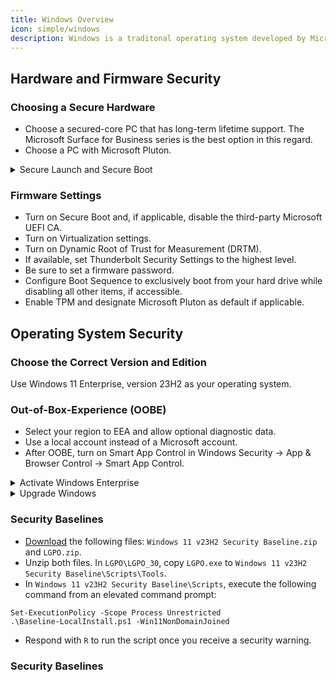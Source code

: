 ```yaml
---
title: Windows Overview
icon: simple/windows
description: Windows is a traditonal operating system developed by Microsoft that provides a platform for running software applications and managing computer hardware.
---
```


## Hardware and Firmware Security

### Choosing a Secure Hardware

- Choose a secured-core PC that has long-term lifetime support. The Microsoft Surface for Business series is the best option in this regard.
- Choose a PC with Microsoft Pluton.

<details class="note" markdown>
<summary>Secure Launch and Secure Boot</summary>

TBC

</details>

### Firmware Settings

- Turn on Secure Boot and, if applicable, disable the third-party Microsoft UEFI CA. 
- Turn on Virtualization settings.
- Turn on Dynamic Root of Trust for Measurement (DRTM).
- If available, set Thunderbolt Security Settings to the highest level.
- Be sure to set a firmware password.
- Configure Boot Sequence to exclusively boot from your hard drive while disabling all other items, if accessible.
- Enable TPM and designate Microsoft Pluton as default if applicable.

## Operating System Security

### Choose the Correct Version and Edition

Use Windows 11 Enterprise, version 23H2 as your operating system. 

### Out-of-Box-Experience (OOBE)

- Select your region to EEA and allow optional diagnostic data.
- Use a local account instead of a Microsoft account.
- After OOBE, turn on Smart App Control in Windows Security → App & Browser Control → Smart App Control.

<details class="note" markdown>
<summary>Activate Windows Enterprise</summary>

For Key Management Service (KMS) activation, execute the following command from an elevated command prompt:

```
cd "c:\windows\system32"
cscript slmgr.vbs /skms input.your.kms.server.here
cscript slmgr.vbs /ato
```

For Multiple Activation Key (MAK) activation, execute the following command from an elevated command prompt:

```
cd "c:\windows\system32"
cscript slmgr.vbs /ipk input-your-mak-key-here
cscript slmgr.vbs /ato
```

</details>

<details class="note" markdown>
<summary>Upgrade Windows</summary>

To upgrade from Windows Home to Windows Pro, enter your product key in Sttings → System → Activation → Change product key.

To upgrade from Windows Pro to Windows Enterprise, execute the following command from an elevated command prompt:

```
cd "c:\windows\system32"
cscript slmgr.vbs /ipk NPPR9-FWDCX-D2C8J-H872K-2YT43
cscript slmgr.vbs /ato
```

</details>

### Security Baselines

- [Download](https://www.microsoft.com/en-us/download/details.aspx?id=55319) the following files: `Windows 11 v23H2 Security Baseline.zip` and `LGPO.zip`.
- Unzip both files. In `LGPO\LGPO_30`, copy `LGPO.exe` to `Windows 11 v23H2 Security Baseline\Scripts\Tools`.
- In `Windows 11 v23H2 Security Baseline\Scripts`, execute the following command from an elevated command prompt:
```
Set-ExecutionPolicy -Scope Process Unrestricted
.\Baseline-LocalInstall.ps1 -Win11NonDomainJoined
```
- Respond with `R` to run the script once you receive a security warning.

### Security Baselines
